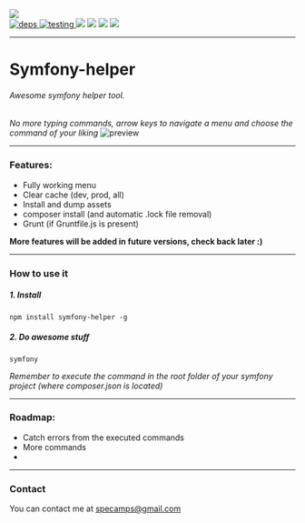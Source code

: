 [![](https://nodei.co/npm/symfony-helper.png?downloads=true&downloadRank=true&stars=true)](https://www.npmjs.com/package/socket-anti-spam)     
[![](https://david-dm.org/michaeldegroot/symfony-helper.svg "deps") ](https://david-dm.org/michaeldegroot/symfony-helper "david-dm")
[![](https://travis-ci.org/michaeldegroot/symfony-helper.svg?branch=master "testing") ](https://travis-ci.org/michaeldegroot/symfony-helper "travis-ci")
[![](https://coveralls.io/repos/michaeldegroot/symfony-helper/badge.svg?branch=master&service=github)](https://coveralls.io/github/michaeldegroot/symfony-helper?branch=master)
![](https://img.shields.io/badge/Node-%3E%3D0.10-green.svg)
![](https://img.shields.io/npm/dt/symfony-helper.svg)
![](https://img.shields.io/npm/l/express.svg)
___
# Symfony-helper
###### Awesome symfony helper tool.

*No more typing commands, arrow keys to navigate a menu and choose the command of your liking*
![preview](http://i.imgur.com/BLezsZR.png "Preview")
___
### Features:
 - Fully working menu
 - Clear cache (dev, prod, all)
 - Install and dump assets
 - composer install (and automatic .lock file removal)
 - Grunt (if Gruntfile.js is present)

**More features will be added in future versions, check back later :)**
___
### How to use it
##### 1. Install
    npm install symfony-helper -g


##### 2. Do awesome stuff
    symfony
*Remember to execute the command in the root folder of your symfony project (where composer.json is located)*
    
___
### Roadmap:
 - Catch errors from the executed commands
 - More commands
 - 
 

___
### Contact  
You can contact me at specamps@gmail.com